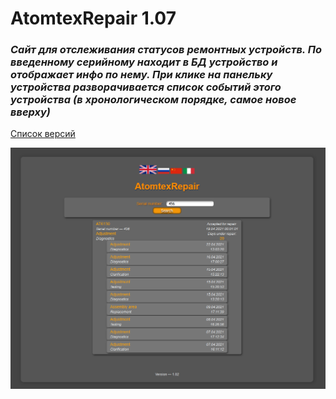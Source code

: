 # AtomtexRepair 1.07    
### <i>Сайт для отслеживания статусов ремонтных устройств. По введенному серийному находит в БД устройство и отображает инфо по нему. При клике на панельку устройства разворачивается список событий этого устройства (в хронологическом порядке, самое новое вверху)</i> 

[Список версий](./VERSION.md)

![alt tag](rep_fon.png)

[comment]: <> (![alt tag]&#40;fon.png&#41;)
